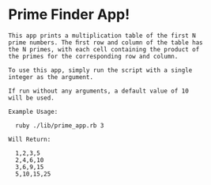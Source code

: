 # Prime Finder App!

    This app prints a multiplication table of the first N
    prime numbers. The ﬁrst row and column of the table has 
    the N primes, with each cell containing the product of 
    the primes for the corresponding row and column.
    
    To use this app, simply run the script with a single
    integer as the argument.
    
    If run without any arguments, a default value of 10
    will be used.
    
    Example Usage:
    
      ruby ./lib/prime_app.rb 3
    
    Will Return:
    
      1,2,3,5
      2,4,6,10
      3,6,9,15
      5,10,15,25
